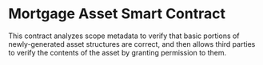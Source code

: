 # Mortgage Asset Smart Contract
This contract analyzes scope metadata to verify that basic portions of newly-generated asset structures are correct,
and then allows third parties to verify the contents of the asset by granting permission to them.
